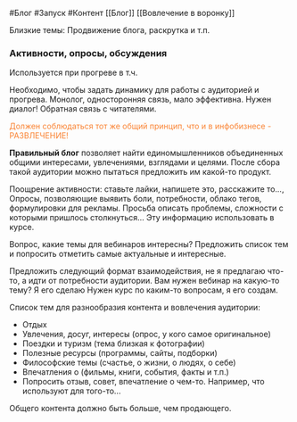 #Блог #Запуск #Контент 
[[Блог]]
[[Вовлечение в воронку]]

Близкие темы: Продвижение блога, раскрутка и т.п.
### Активности, опросы, обсуждения
Используется при прогреве в т.ч.

Необходимо, чтобы задать динамику для работы с аудиторией и прогрева.
Монолог, односторонняя связь, мало эффективна.
Нужен диалог! Обратная связь с читателями.

<span style='color:#fa8231'>Должен соблюдаться тот же общий принцип, что и в инфобизнесе - РАЗВЛЕЧЕНИЕ!</span>

__Правильный блог__ позволяет найти единомышленников объединенных общими интересами, увлечениями, взглядами и целями.
После сбора такой аудитории можно пытаться предложить им какой-то продукт.

Поощрение активности: ставьте лайки, напишете это, расскажите то..., 
Опросы, позволяющие выявить боли, потребности, облако тегов, формулировки для рекламы.
Просьба описать проблемы, сложности с которыми пришлось столкнуться...
Эту информацию использовать в курсе.

Вопрос, какие темы для вебинаров интересны? 
Предложить список тем и попросить отметить самые актуальные и интересные.

Предложить следующий формат взаимодействия, не я предлагаю что-то, а идти от потребности аудитории.
Вам нужен вебинар на какую-то тему? Я его сделаю
Нужен курс по каким-то вопросам, я его создам.

Список тем для разнообразия контента и вовлечения аудитории:
- Отдых
- Увлечения, досуг, интересы (опрос, у кого самое оригинальное)
- Поездки и туризм (тема близкая к фотографии)
- Полезные ресурсы (программы, сайты, подборки)
- Философские темы (счастье, о жизни, о людях, о себе)
- Впечатления о (фильмы, книги, события, факты и т.п.)
- Попросить отзыв, совет, впечатление о чем-то. Например, что используют для того-то...

Общего контента должно быть больше, чем продающего.
